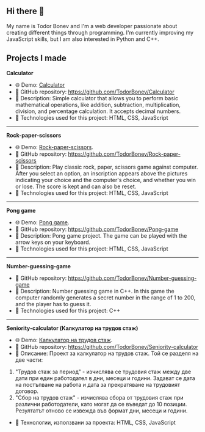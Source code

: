 ## Hi there 👋
My name is Todor Bonev and I'm a web developer passionate about creating different things through programming. I'm currently improving my JavaScript skills, but I am also interested in Python and C++.

**Projects I made**
------------------------------------------------------------------------------------------------------------------------------------------------------------------------------------------------------

**Calculator**
* 🌐 Demo: [Calculator](https://TodorBonev.github.io/Calculator)
* 📂 GitHub repository: https://github.com/TodorBonev/Calculator
* 📝 Description: Simple calculator that allows you to perform basic mathematical operations, like addition, subtraction, multiplication, division, and percentage calculation. It accepts decimal numbers.
* 🔧 Technologies used for this project: HTML, CSS, JavaScript
------------------------------------------------------------------------------------------------------------------------------------------------------------------------------------------------------

**Rock-paper-scissors**
* 🌐 Demo: [Rock-paper-scissors](https://todorbonev.github.io/Rock-paper-scissors).
* 📂 GitHub repository: https://github.com/TodorBonev/Rock-paper-scissors
* 📝 Description: Play classic rock, paper, scissors game against computer. After you select an option, an inscription appears above the pictures indicating your choice and the computer's choice, and whether you win or lose. The score is kept and can also be reset.
* 🔧 Technologies used for this project: HTML, CSS, JavaScript
------------------------------------------------------------------------------------------------------------------------------------------------------------------------------------------------------

**Pong game**
* 🌐 Demo: [Pong game](https://TodorBonev.github.io/Pong-game).
* 📂 GitHub repository: https://github.com/TodorBonev/Pong-game
* 📝 Description: Pong game project. The game can be played with the arrow keys on your keyboard.
* 🔧 Technologies used for this project: HTML, CSS, JavaScript
------------------------------------------------------------------------------------------------------------------------------------------------------------------------------------------------------

**Number-guessing-game**
* 📂 GitHub repository: https://github.com/TodorBonev/Number-guessing-game
* 📝 Description: Number guessing game in C++. In this game the computer randomly generates a secret number in the range of 1 to 200, and the player has to guess it.
* 🔧 Technologies used for this project: C++
------------------------------------------------------------------------------------------------------------------------------------------------------------------------------------------------------

**Seniority-calculator (Калкулатор на трудов стаж)**
* 🌐 Demo: [Калкулатор на трудов стаж](https://TodorBonev.github.io/Seniority-calculator).
* 📂 GitHub repository: https://github.com/TodorBonev/Seniority-calculator
* 📝 Описание: Проект за калкулатор на трудов стаж. Той се разделя на две части:
1. "Трудов стаж за период" - изчислява се трудовия стаж между две дати при един работодател в дни, месеци и години. Задават се дата на постъпване на работа и дата за прекратяване на трудовият договор.
2. "Сбор на трудов стаж" - изчислява сбора от трудовия стаж при различни работодатели, като могат да се въведат до 10 позиции. Резултатът отново се извежда във формат дни, месеци и години.
* 🔧 Технологии, използвани за проекта: HTML, CSS, JavaScript

<!--
**TodorBonev/TodorBonev** is a ✨ _special_ ✨ repository because its `README.md` (this file) appears on your GitHub profile.

Here are some ideas to get you started:

- 🔭 I’m currently working on ...
- 🌱 I’m currently learning ...
- 👯 I’m looking to collaborate on ...
- 🤔 I’m looking for help with ...
- 💬 Ask me about ...
- 📫 How to reach me: ...
- 😄 Pronouns: ...
- ⚡ Fun fact: ...
-->
